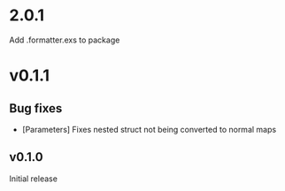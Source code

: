 # 2.0.1
Add .formatter.exs to package

# v0.1.1

## Bug fixes
* [Parameters] Fixes nested struct not being converted to normal maps

## v0.1.0

Initial release
